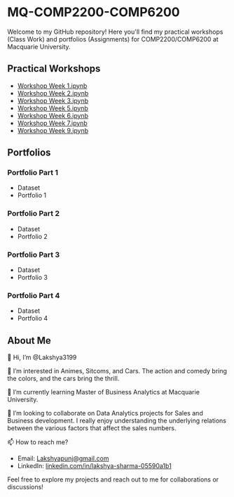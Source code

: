 # MQ-COMP2200-COMP6200

Welcome to my GitHub repository! Here you'll find my practical workshops (Class Work) and portfolios (Assignments) for COMP2200/COMP6200 at Macquarie University.

## Practical Workshops

- [Workshop Week 1.ipynb](./practical-workshops-Lakshya3199/Workshop%20Week%201.ipynb)
- [Workshop Week 2.ipynb](./practical-workshops-Lakshya3199/Workshop%20Week%202.ipynb)
- [Workshop Week 3.ipynb](./practical-workshops-Lakshya3199/Workshop%20Week%203.ipynb)
- [Workshop Week 5.ipynb](./practical-workshops-Lakshya3199/Workshop%20Week%205.ipynb)
- [Workshop Week 6.ipynb](./practical-workshops-Lakshya3199/Workshop%20Week%206.ipynb)
- [Workshop Week 7.ipynb](./practical-workshops-Lakshya3199/Workshop%20Week%207.ipynb)
- [Workshop Week 9.ipynb](./practical-workshops-Lakshya3199/Workshop%20Week%209.ipynb)

## Portfolios

### Portfolio Part 1
- Dataset
- Portfolio 1

### Portfolio Part 2
- Dataset
- Portfolio 2

### Portfolio Part 3
- Dataset
- Portfolio 3

### Portfolio Part 4
- Dataset
- Portfolio 4

## About Me

👋 Hi, I’m @Lakshya3199

👀 I’m interested in Animes, Sitcoms, and Cars. The action and comedy bring the colors, and the cars bring the thrill.

🌱 I’m currently learning Master of Business Analytics at Macquarie University.

💞️ I’m looking to collaborate on Data Analytics projects for Sales and Business development. I really enjoy understanding the underlying relations between the various factors that affect the sales numbers.

📫 How to reach me? 
- Email: Lakshyapunj@gmail.com 
- LinkedIn: [linkedin.com/in/lakshya-sharma-05590a1b1](https://www.linkedin.com/in/lakshya-sharma-05590a1b1)

Feel free to explore my projects and reach out to me for collaborations or discussions!

